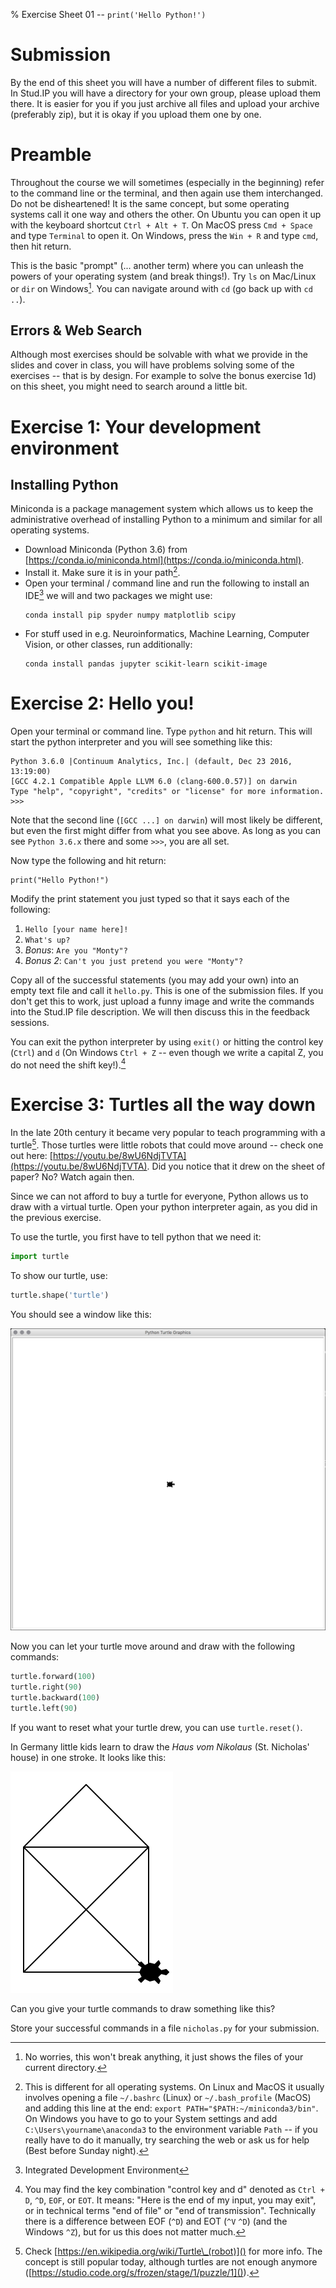% Exercise Sheet 01 -- `print('Hello Python!')`


# Submission

By the end of this sheet you will have a number of different files to submit.
In Stud.IP you will have a directory for your own group, please upload them
there. It is easier for you if you just archive all files and upload your
archive (preferably zip), but it is okay if you upload them one by one.

# Preamble

Throughout the course we will sometimes (especially in the beginning) refer to
the command line or the terminal, and then again use them interchanged. Do not
be disheartened! It is the same concept, but some operating systems call it one
way and others the other. On Ubuntu you can open it up with the keyboard
shortcut `Ctrl + Alt + T`. On MacOS press `Cmd + Space` and type `Terminal` to
open it. On Windows, press the `Win + R` and type `cmd`, then hit return.

This is the basic "prompt" (... another term) where you can unleash the powers
of your operating system (and break things!). Try `ls` on Mac/Linux or `dir` on
Windows[^noworries]. You can navigate around with `cd` (go back up with `cd
..`).

[^noworries]: No worries, this won't break anything, it just shows the files of
your current directory.


## Errors & Web Search

Although most exercises should be solvable with what we provide in the slides
and cover in class, you will have problems solving some of the exercises --
that is by design. For example to solve the bonus exercise 1d) on this sheet,
you might need to search around a little bit.


# Exercise 1: Your development environment

## Installing Python

Miniconda is a package management system which allows us to keep the
administrative overhead of installing Python to a minimum and similar for all
operating systems.

* Download Miniconda (Python 3.6) from
  [https://conda.io/miniconda.html](https://conda.io/miniconda.html).
* Install it. Make sure it is in your path[^path].
* Open your terminal / command line and run the following to install an
  IDE[^IDE] we will and two packages we might use:
    ```shell
    conda install pip spyder numpy matplotlib scipy
    ```
* For stuff used in e.g. Neuroinformatics, Machine Learning, Computer Vision,
  or other classes, run additionally:
    ```shell
    conda install pandas jupyter scikit-learn scikit-image
    ```

[^IDE]: Integrated Development Environment
[^path]: This is different for all operating systems. On Linux and MacOS it
    usually involves opening a file `~/.bashrc` (Linux) or `~/.bash_profile`
    (MacOS) and adding this line at the end: `export PATH="$PATH:~/miniconda3/bin"`.
    On Windows you have to go to your System settings and add
    `C:\Users\yourname\anaconda3` to the environment variable `Path` -- if you
    really have to do it manually, try searching the web or ask us for help
    (Best before Sunday night).


# Exercise 2: Hello you!

Open your terminal or command line. Type `python` and hit return. This will
start the python interpreter and you will see something like this:

```
Python 3.6.0 |Continuum Analytics, Inc.| (default, Dec 23 2016, 13:19:00)
[GCC 4.2.1 Compatible Apple LLVM 6.0 (clang-600.0.57)] on darwin
Type "help", "copyright", "credits" or "license" for more information.
>>>
```

Note that the second line (`[GCC ...] on darwin`) will most likely be
different, but even the first might differ from what you see above. As long as
you can see `Python 3.6.x` there and some `>>>`, you are all set.

Now type the following and hit return:

```{ .python .exec }
print("Hello Python!")
```

Modify the print statement you just typed so that it says each of the following:

1. `Hello [your name here]!`
1. `What's up?`
1. _Bonus_: `Are you "Monty"?`
1. _Bonus 2_: `Can't you just pretend you were "Monty"?`

Copy all of the successful statements (you may add your own) into an empty text
file and call it `hello.py`. This is one of the submission files. If you don't
get this to work, just upload a funny image and write the commands into the
Stud.IP file description. We will then discuss this in the feedback sessions.

You can exit the python interpreter by using `exit()` or hitting the control
key (`Ctrl`) and `d` (On Windows `Ctrl + Z` -- even though we write a capital
Z, you do not need the shift key!).[^eofeot]

[^eofeot]: You may find the key combination "control key and d" denoted as
  `Ctrl + D`, `^D`, `EOF`, or `EOT`. It means: "Here is the end of my input,
  you may exit", or in technical terms "end of file" or "end of transmission".
  Technically there is a difference between EOF (`^D`) and EOT (`^V` `^D`) (and
  the Windows `^Z`), but for us this does not matter much.


# Exercise 3: Turtles all the way down

In the late 20th century it became very popular to teach programming with a
turtle[^turtlewiki]. Those turtles were little robots that could move around --
check one out here:
[https://youtu.be/8wU6NdjTVTA](https://youtu.be/8wU6NdjTVTA). Did you notice
that it drew on the sheet of paper? No? Watch again then.

Since we can not afford to buy a turtle for everyone, Python allows us
to draw with a virtual turtle. Open your python interpreter again, as you did
in the previous exercise.

To use the turtle, you first have to tell python that we need it:

```python
import turtle
```

To show our turtle, use:

```python
turtle.shape('turtle')
```

You should see a window like this:

![Turtle window](img/turtlewindow.png "Turtle window")

Now you can let your turtle move around and draw with the following commands:

```python
turtle.forward(100)
turtle.right(90)
turtle.backward(100)
turtle.left(90)
```

If you want to reset what your turtle drew, you can use `turtle.reset()`.

In Germany little kids learn to draw the *Haus vom Nikolaus* (St. Nicholas'
house) in one stroke. It looks like this:

![St. Nicholas' house](img/saintnicholashouse.png "St. Nicholas' house")

Can you give your turtle commands to draw something like this?

Store your successful commands in a file `nicholas.py` for your submission.


[^turtlewiki]: Check
  [https://en.wikipedia.org/wiki/Turtle\_(robot)]()
  for more info. The concept is still popular today, although turtles are not
  enough anymore
  ([https://studio.code.org/s/frozen/stage/1/puzzle/1]()).
